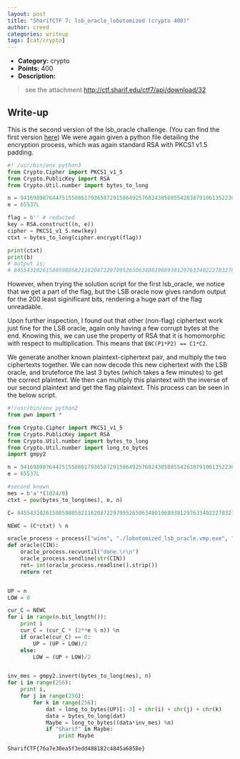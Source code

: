 ```yaml
---
layout: post
title: "SharifCTF 7: lsb_oracle_lobotomized (crypto 400)"
author: creed
categories: writeup
tags: [cat/crypto]
---
```


* **Category:** crypto
* **Points:** 400
* **Description:**

> see the attachment
> http://ctf.sharif.edu/ctf7/api/download/32
>

## Write-up

This is the second version of the lsb_oracle challenge. (You can find the first version [here](https://losfuzzys.github.io/writeup/2016/12/18/sharifctf-lsb-oracle/))
We were again given a python file detailing the encryption process, which was again standard RSA with PKCS1 v1.5 padding. 

```python
#! /usr/bin/env python3
from Crypto.Cipher import PKCS1_v1_5
from Crypto.PublicKey import RSA
from Crypto.Util.number import bytes_to_long

n = 94169898764475155086179365872915864925768243050855426387910613522303337327416930459077578555524838413579345103633071500300104580298306187507383687796776619261744561887287065152410825040924957174425131901014950571780211869823508452987101620679856181308669517708916215765377471785309709279780997993371462202127
e = 65537L

flag = b'' # redacted
key = RSA.construct((n, e))
cipher = PKCS1_v1_5.new(key)
ctxt = bytes_to_long(cipher.encrypt(flag))

print(ctxt)
print(b)
# output is:
# 84554310261580598058211620872297995265063480196893812976334022270327838015482739129096939702314740821259766144865677921673974339162910708930818463109733348984687023660294660726179053438750361754457786927212462355725758670143043124242928370865662017903815787388480232771504943423128214544949007416507395402507
```

However, when trying the solution script for the first lsb_oracle, we notice that we get a part of the flag, but the
LSB oracle now gives random output for the 200 least siginificant bits, rendering a huge part of the flag unreadable.

Upon further inspection, I found out that other (non-flag) ciphertext work just fine for the LSB oracle, again only having a few corrupt bytes at the end.
Knowing this, we can use the property of RSA that it is homomorphic with respect to multiplication. This means that `ENC(P1*P2) == C1*C2`.

We generate another known plaintext-ciphertext pair, and multiply the two ciphertexts together. We can now decode this new ciphertext with the LSB oracle,
and bruteforce the last 3 bytes (which takes a few minutes) to get the correct plaintext. We then can multiply this plaintext with the inverse of our second
plaintext and get the flag plaintext. This process can be seen in the below script.

```python
#!/usr/bin/env python2 
from pwn import *

from Crypto.Cipher import PKCS1_v1_5
from Crypto.PublicKey import RSA
from Crypto.Util.number import bytes_to_long
from Crypto.Util.number import long_to_bytes
import gmpy2

n = 94169898764475155086179365872915864925768243050855426387910613522303337327416930459077578555524838413579345103633071500300104580298306187507383687796776619261744561887287065152410825040924957174425131901014950571780211869823508452987101620679856181308669517708916215765377471785309709279780997993371462202127
e = 65537L

#second known 
mes = b'a'*(1024/8)
ctxt = pow(bytes_to_long(mes), e, n)

C= 84554310261580598058211620872297995265063480196893812976334022270327838015482739129096939702314740821259766144865677921673974339162910708930818463109733348984687023660294660726179053438750361754457786927212462355725758670143043124242928370865662017903815787388480232771504943423128214544949007416507395402507

NEWC = (C*ctxt) % n

oracle_process = process(["wine", "./lobotomized_lsb_oracle.vmp.exe", "/decrypt"])
def oracle(CIN):
    oracle_process.recvuntil("done.\r\n")
    oracle_process.sendline(str(CIN))
    ret= int(oracle_process.readline().strip())
    return ret


UP = n
LOW = 0

cur_C = NEWC 
for i in range(n.bit_length()):
    print i
    cur_C = (cur_C * (2**e % n)) %n
    if oracle(cur_C) == 0:
        UP = (UP + LOW)/2
    else:
        LOW = (UP + LOW)/2


inv_mes = gmpy2.invert(bytes_to_long(mes), n)
for i in range(256):
    print i,
    for j in range(256):
        for k in range(256):
            dat = long_to_bytes(UP)[:-3] + chr(i) + chr(j) + chr(k) 
            data = bytes_to_long(dat)
            Maybe = long_to_bytes((data*inv_mes) %n) 
            if "Sharif" in Maybe:
                print Maybe
```



```
SharifCTF{76a7e30ea5f3edd488182c4845a6858e}
```


